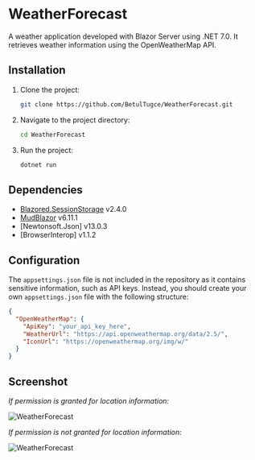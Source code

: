 # WeatherForecast

A weather application developed with Blazor Server using .NET 7.0. It retrieves weather information using the OpenWeatherMap API.

## Installation

1. Clone the project:

    ```bash
    git clone https://github.com/BetulTugce/WeatherForecast.git
    ```

2. Navigate to the project directory:

    ```bash
    cd WeatherForecast
    ```

3. Run the project:

    ```bash
    dotnet run
    ```

## Dependencies

- [Blazored.SessionStorage](https://github.com/Blazored/SessionStorage) v2.4.0
- [MudBlazor](https://github.com/MudBlazor/MudBlazor) v6.11.1
- [Newtonsoft.Json] v13.0.3
- [BrowserInterop] v1.1.2

## Configuration

The `appsettings.json` file is not included in the repository as it contains sensitive information, such as API keys. Instead, you should create your own `appsettings.json` file with the following structure:

```json
{
  "OpenWeatherMap": {
    "ApiKey": "your_api_key_here",
    "WeatherUrl": "https://api.openweathermap.org/data/2.5/",
    "IconUrl": "https://openweathermap.org/img/w/"
  }
}
```

## Screenshot

*If permission is granted for location information:*

![WeatherForecast](https://github.com/BetulTugce/WeatherForecast/assets/79140478/cccfd7b8-1dcd-4fa1-a9d2-f18c045cf688)

*If permission is not granted for location information:*

![WeatherForecast](https://github.com/BetulTugce/WeatherForecast/assets/79140478/b5acbd41-d225-4b62-a8b8-388cbcf44cbf)


